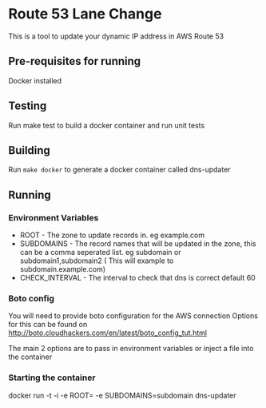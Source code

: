 # Route 53 Lane Change

This is a tool to update your dynamic IP address in AWS Route 53

## Pre-requisites for running

Docker installed

## Testing

Run make test to build a docker container and run unit tests

## Building

Run ```make docker``` to generate a docker container called dns-updater

## Running

### Environment Variables

- ROOT - The zone to update records in. eg example.com
- SUBDOMAINS - The record names that will be updated in the zone, this can be a comma seperated list. eg subdomain or subdomain1,subdomain2 ( This will example to subdomain.example.com)
- CHECK_INTERVAL - The interval to check that dns is correct default 60

### Boto config

You will need to provide boto configuration for the AWS connection
Options for this can be found on http://boto.cloudhackers.com/en/latest/boto_config_tut.html

The main 2 options are to pass in environment variables or inject a file into the container


### Starting the container 

docker run -t -i -e ROOT=<your domain> -e SUBDOMAINS=subdomain dns-updater


